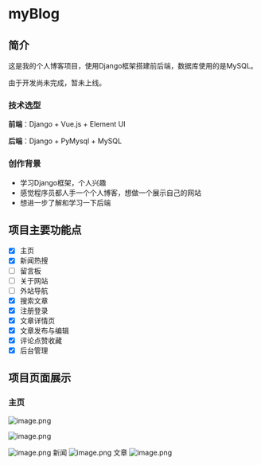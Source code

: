 # myBlog

## 简介

这是我的个人博客项目，使用Django框架搭建前后端，数据库使用的是MySQL。

由于开发尚未完成，暂未上线。

### 技术选型

**前端**：Django + Vue.js + Element UI

**后端**：Django + PyMysql + MySQL

### 创作背景

- 学习Django框架，个人兴趣
- 感觉程序员都人手一个个人博客，想做一个展示自己的网站
- 想进一步了解和学习一下后端

## 项目主要功能点

- [x] 主页
- [x] 新闻热搜
- [ ] 留言板
- [ ] 关于网站
- [ ] 外站导航
- [x] 搜索文章
- [x] 注册登录
- [x] 文章详情页
- [x] 文章发布与编辑
- [x] 评论点赞收藏
- [x] 后台管理

## 项目页面展示

### 主页

![image.png](https://s2.loli.net/2022/10/16/4u7ZcEQXRgV6wNI.png)

![image.png](https://s2.loli.net/2022/10/16/XhOwHeP2YUlzCxK.png)

![image.png](https://s2.loli.net/2022/10/16/BZVt8oXmi1fDbJe.png)
新闻
![image.png](https://s2.loli.net/2022/10/16/BZVt8oXmi1fDbJe.png)
文章
![image.png](https://s2.loli.net/2022/10/16/KlIU8sbPLBhOmG3.png)
